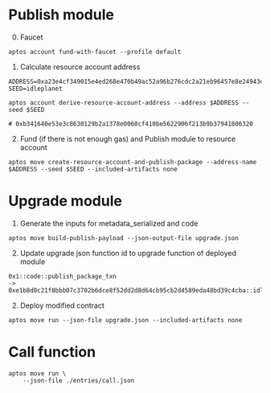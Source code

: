 # Publish module

0. Faucet

```
aptos account fund-with-faucet --profile default
```

1. Calculate resource account address

```
ADDRESS=0xa23e4cf349015e4ed268e470b49ac52a96b276cdc2a21eb96457e8e24943de5b
SEED=idleplanet

aptos account derive-resource-account-address --address $ADDRESS --seed $SEED

# 0xb341640e53e3c8630129b2a1378e0060cf410be5622906f213b9b37941806320
```

2. Fund (if there is not enough gas) and Publish module to resource account

```
aptos move create-resource-account-and-publish-package --address-name $ADDRESS --seed $SEED --included-artifacts none
```

# Upgrade module

1. Generate the inputs for metadata_serialized and code

```
aptos move build-publish-payload --json-output-file upgrade.json
```

2. Update upgrade json function id to upgrade function of deployed module

```
0x1::code::publish_package_txn
-> 0xe1b8d0c21f8bbb07c3702b6dce8f52dd2d8d64cb95cb2d4589eda48bd39c4cba::idle_planet_access::upgrade
```

2. Deploy modified contract

```
aptos move run --json-file upgrade.json --included-artifacts none
```

# Call function

```
aptos move run \
    --json-file ./entries/call.json
```
